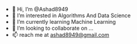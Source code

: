 - 👋 Hi, I’m @Ashad8949
- 👀 I’m interested in Algorithms And Data Science
- 🌱 I’m currently learning Machine Learning
- 💞️ I’m looking to collaborate on ...
- 📫 reach me at ashad8949@gmail.com

<!---
Ashad8949/Ashad8949 is a ✨ special ✨ repository because its `README.md` (this file) appears on your GitHub profile.
You can click the Preview link to take a look at your changes.
--->
